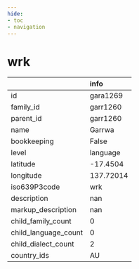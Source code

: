 ```yaml
---
hide:
- toc
- navigation
---
```

# wrk
|                      | info      |
|:---------------------|:----------|
| id                   | gara1269  |
| family_id            | garr1260  |
| parent_id            | garr1260  |
| name                 | Garrwa    |
| bookkeeping          | False     |
| level                | language  |
| latitude             | -17.4504  |
| longitude            | 137.72014 |
| iso639P3code         | wrk       |
| description          | nan       |
| markup_description   | nan       |
| child_family_count   | 0         |
| child_language_count | 0         |
| child_dialect_count  | 2         |
| country_ids          | AU        |